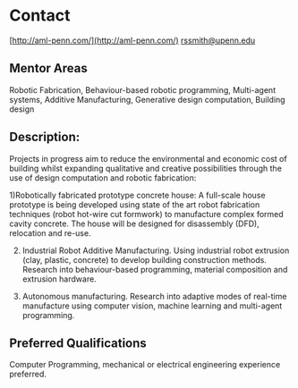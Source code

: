 # Contact
[http://aml-penn.com/](http://aml-penn.com/)
rssmith@upenn.edu

## Mentor Areas

Robotic Fabrication, Behaviour-based robotic programming, Multi-agent systems, Additive Manufacturing, Generative design computation, Building design

## Description:

Projects in progress aim to reduce the environmental and economic cost of building whilst expanding qualitative and creative possibilities through the use of design computation and robotic fabrication:

1)Robotically fabricated prototype concrete house: A full-scale house prototype is being developed using state of the art robot fabrication techniques (robot hot-wire cut formwork) to manufacture complex formed cavity concrete. The house will be designed for disassembly (DFD), relocation and re-use.

2) Industrial Robot Additive Manufacturing. Using industrial robot extrusion (clay, plastic, concrete) to develop building construction methods. Research into behaviour-based programming, material composition and extrusion hardware.

3) Autonomous manufacturing. Research into adaptive modes of real-time manufacture using computer vision, machine learning and multi-agent programming.

## Preferred Qualifications

Computer Programming, mechanical or electrical engineering experience preferred.